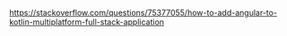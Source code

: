 https://stackoverflow.com/questions/75377055/how-to-add-angular-to-kotlin-multiplatform-full-stack-application